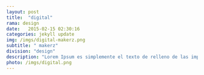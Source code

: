```yaml
---
layout: post
title:  "digital"
rama: design
date:   2015-02-15 02:30:16
categories: jekyll update
img: /imgs/digital-makerz.png
subtitle: " makerz"
division: "design"
description: "Lorem Ipsum es simplemente el texto de relleno de las imprentas y archivos de texto. Lorem Ipsum ha sido el texto de relleno estándar"
photo: /imgs/digital.png
---
```

 
